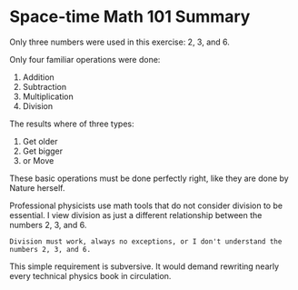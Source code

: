 # Space-time Math 101 Summary

Only three numbers were used in this exercise: 2, 3, and 6.

Only four familiar operations were done:

1. Addition
1. Subtraction
1. Multiplication
1. Division

The results where of three types:

1. Get older
1. Get bigger
1. or Move

These basic operations must be done perfectly right, like they are done by Nature herself.

Professional physicists use math tools that do not consider division to be essential. I view division as just a different relationship between the numbers 2, 3, and 6.

    Division must work, always no exceptions, or I don't understand the numbers 2, 3, and 6.

This simple requirement is subversive. It would demand rewriting nearly every technical physics book in circulation.
